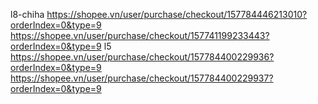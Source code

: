 l8-chiha
https://shopee.vn/user/purchase/checkout/157784446213010?orderIndex=0&type=9
https://shopee.vn/user/purchase/checkout/157741199233443?orderIndex=0&type=9
l5
https://shopee.vn/user/purchase/checkout/157784400229936?orderIndex=0&type=9
https://shopee.vn/user/purchase/checkout/157784400229937?orderIndex=0&type=9

